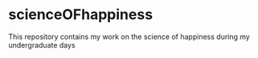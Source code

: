 # scienceOFhappiness
This repository contains my work on the science of happiness during my undergraduate days
